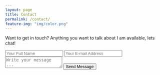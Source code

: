 ```yaml
---
layout: page
title: Contact
permalink: /contact/
feature-img: "img/color.png"
---
```


Want to get in touch? Anything you want to talk about I am available, lets chat!

<form action="https://getsimpleform.com/messages?form_api_token=b4169ebabf4c24ccae52c9a0f1f0ea61" method="post">
  <!-- the redirect_to is optional, the form will redirect to the referrer on submission -->
  <input type='hidden' name='redirect_to' value='http://davidsires.com/thank-you/' />
  <input type='text' name='name' placeholder='Your Full Name' />
  <input type='email' name='email' placeholder='Your E-mail Address' />
  <textarea name='message' placeholder='Write your message ...'></textarea>
  <input type='submit' value='Send Message' />
</form>
